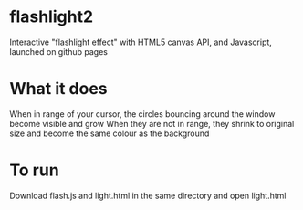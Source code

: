 # flashlight2
Interactive "flashlight effect" with HTML5 canvas API, and Javascript, launched on github pages

# What it does
When in range of your cursor, the circles bouncing around the window become visible and grow
When they are not in range, they shrink to original size and become the same colour as the background

# To run
Download flash.js and light.html in the same directory and open light.html
